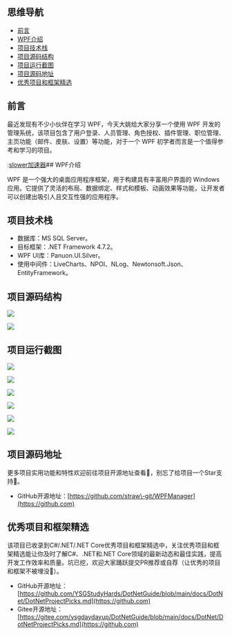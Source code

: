 ## 思维导航

* [前言](https://github.com)
* [WPF介绍](https://github.com)
* [项目技术栈](https://github.com)
* [项目源码结构](https://github.com)
* [项目运行截图](https://github.com)
* [项目源码地址](https://github.com)
* [优秀项目和框架精选](https://github.com)

## 前言


最近发现有不少小伙伴在学习 WPF，今天大姚给大家分享一个使用 WPF 开发的管理系统，该项目包含了用户登录、人员管理、角色授权、插件管理、职位管理、主页功能（邮件、皮肤、设置）等功能，对于一个 WPF 初学者而言是一个值得参考和学习的项目。


:[slower加速器](https://jisuanqi.org)## WPF介绍


WPF 是一个强大的桌面应用程序框架，用于构建具有丰富用户界面的 Windows 应用。它提供了灵活的布局、数据绑定、样式和模板、动画效果等功能，让开发者可以创建出吸引人且交互性强的应用程序。


## 项目技术栈


* 数据库：MS SQL Server。
* 目标框架：.NET Framework 4\.7\.2。
* WPF UI库：Panuon.UI.Silver。
* 使用中间件：LiveCharts、NPOI、NLog、Newtonsoft.Json、EntityFramework。


## 项目源码结构


![](https://img2024.cnblogs.com/blog/1336199/202412/1336199-20241210204438161-1388481449.png)


![](https://img2024.cnblogs.com/blog/1336199/202412/1336199-20241210204442642-1153051993.png)


## 项目运行截图


![](https://img2024.cnblogs.com/blog/1336199/202412/1336199-20241210204455273-1313585302.png)


![](https://img2024.cnblogs.com/blog/1336199/202412/1336199-20241210204601666-1811877524.png)


![](https://img2024.cnblogs.com/blog/1336199/202412/1336199-20241210204540227-1916438645.png)


![](https://img2024.cnblogs.com/blog/1336199/202412/1336199-20241210204545313-1006063691.png)


![](https://img2024.cnblogs.com/blog/1336199/202412/1336199-20241210204551372-2132031572.png)


![](https://img2024.cnblogs.com/blog/1336199/202412/1336199-20241210204556361-1214076509.png)


## 项目源码地址


更多项目实用功能和特性欢迎前往项目开源地址查看👀，别忘了给项目一个Star支持💖。


* GitHub开源地址：[https://github.com/straw\-git/WPFManager](https://github.com)


## 优秀项目和框架精选


该项目已收录到C\#/.NET/.NET Core优秀项目和框架精选中，关注优秀项目和框架精选能让你及时了解C\#、.NET和.NET Core领域的最新动态和最佳实践，提高开发工作效率和质量。坑已挖，欢迎大家踊跃提交PR推荐或自荐（让优秀的项目和框架不被埋没🤞）。


* GitHub开源地址：[https://github.com/YSGStudyHards/DotNetGuide/blob/main/docs/DotNet/DotNetProjectPicks.md](https://github.com)
* Gitee开源地址：[https://gitee.com/ysgdaydayup/DotNetGuide/blob/main/docs/DotNet/DotNetProjectPicks.md](https://github.com)


 
